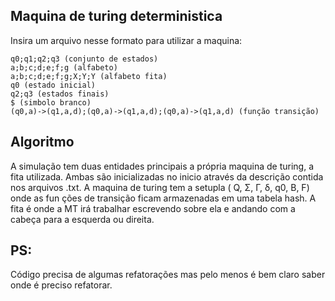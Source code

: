 ## Maquina de turing deterministica

Insira um arquivo nesse formato para utilizar a maquina:
```
q0;q1;q2;q3 (conjunto de estados)
a;b;c;d;e;f;g (alfabeto)
a;b;c;d;e;f;g;X;Y;Y (alfabeto fita)
q0 (estado inicial)
q2;q3 (estados finais)
$ (simbolo branco)
(q0,a)->(q1,a,d);(q0,a)->(q1,a,d);(q0,a)->(q1,a,d) (função transição)
```

## Algoritmo
A simulação tem duas entidades principais a própria maquina de turing, a fita
utilizada. Ambas são inicializadas no inicio através da descrição contida nos
arquivos .txt. A maquina de turing tem a setupla ( Q, Σ, Γ, δ, q0, B, F) onde as fun
ções de transição ficam armazenadas em uma tabela hash. A fita é onde a MT irá
trabalhar escrevendo sobre ela e andando com a cabeça para a esquerda ou direita.

## PS:
Código precisa de algumas refatorações mas pelo menos é bem claro saber
onde é preciso refatorar.
